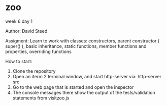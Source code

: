 # zoo
week 6 day 1

Author: David Steed

Assigment:  Learn to work with classes: constructors, parent constructor ( super() ), basic inheritance, static functions, member functions and properties, overriding functions

How to start:
1) Clone the repository
2) Open an iterm 2 terminal window, and start http-server via:   http-server src
3) Go to the web page that is started and open the inspector
4) The console messages there show the output of the tests/validation statements from visitzoo.js

